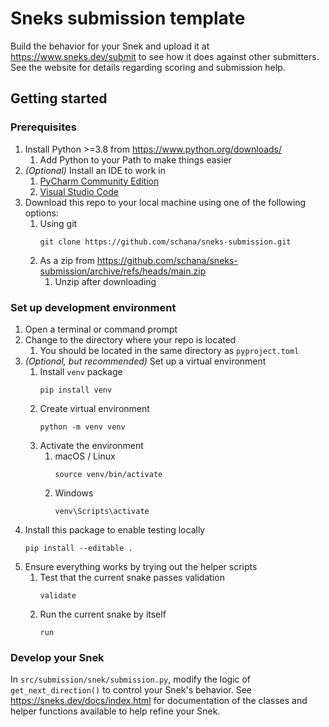 # Sneks submission template

Build the behavior for your Snek and upload it at https://www.sneks.dev/submit to see how
it does against other submitters. See the website for details regarding scoring and
submission help.

## Getting started

### Prerequisites

1. Install Python >=3.8 from https://www.python.org/downloads/
   1. Add Python to your Path to make things easier
2. _(Optional)_ Install an IDE to work in
   1. [PyCharm Community Edition](https://www.jetbrains.com/pycharm/download)
   2. [Visual Studio Code](https://code.visualstudio.com/)
3. Download this repo to your local machine using one of the following options:
   1. Using git
      ```commandline
      git clone https://github.com/schana/sneks-submission.git
      ```
   2. As a zip from https://github.com/schana/sneks-submission/archive/refs/heads/main.zip
      1. Unzip after downloading

### Set up development environment

1. Open a terminal or command prompt
2. Change to the directory where your repo is located
   1. You should be located in the same directory as `pyproject.toml`
3. _(Optional, but recommended)_ Set up a virtual environment
   1. Install `venv` package
      ```commandline
      pip install venv
      ```
   2. Create virtual environment
      ```commandline
      python -m venv venv
      ```
   3. Activate the environment
      1. macOS / Linux
         ```commandline
         source venv/bin/activate
         ```
      2. Windows
         ```commandline
         venv\Scripts\activate
         ```
4. Install this package to enable testing locally
   ```commandline
   pip install --editable .
   ```
5. Ensure everything works by trying out the helper scripts
   1. Test that the current snake passes validation
      ```commandline
      validate
      ```
   2. Run the current snake by itself
      ```commandline
      run
      ```

### Develop your Snek

In `src/submission/snek/submission.py`, modify the logic of `get_next_direction()`
to control your Snek's behavior. See https://sneks.dev/docs/index.html for documentation of
the classes and helper functions available to help refine your Snek.
